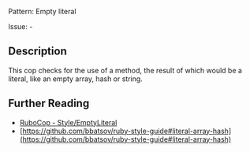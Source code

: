 Pattern: Empty literal

Issue: -

## Description

This cop checks for the use of a method, the result of which
would be a literal, like an empty array, hash or string.

## Further Reading

* [RuboCop - Style/EmptyLiteral](https://rubocop.readthedocs.io/en/latest/cops_style/#styleemptyliteral)
* [https://github.com/bbatsov/ruby-style-guide#literal-array-hash](https://github.com/bbatsov/ruby-style-guide#literal-array-hash)
